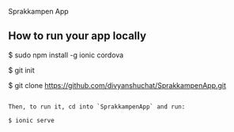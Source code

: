 
Sprakkampen App

## How to run your app locally

$ sudo npm install -g ionic cordova

$ git init

$ git clone https://github.com/divyanshuchat/SprakkampenApp.git

```

Then, to run it, cd into `SprakkampenApp` and run:

$ ionic serve

```

